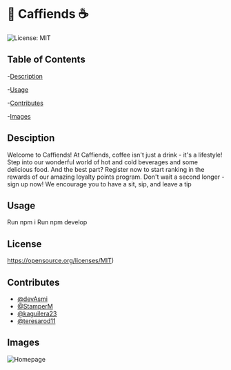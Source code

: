 # 🥯 Caffiends ☕
   ![License: MIT](https://img.shields.io/badge/License-MIT-yellow.svg)
   
 ## Table of Contents
 
  -[Description](#Description)
 
  -[Usage](#Usage)

  -[Contributes](#Contributes)

  -[Images](#Images)


  ## Desciption
 Welcome to Caffiends! At Caffiends, coffee isn't just a drink - it's a lifestyle! Step into our wonderful world of hot and cold beverages and some delicious food. And the best part? Register now to start ranking in the rewards of our amazing loyalty points program. Don't wait a second longer - sign up now! We encourage you to have a sit, sip, and leave a tip
  
  
  ## Usage 
Run npm i
Run npm develop

 
  ## License
 https://opensource.org/licenses/MIT)
 
  ## Contributes
  
  - [@devAsmi](https://www.github.com/devAsmi)
  - [@StamperM](https://www.github.com/StamperM)
  - [@kaguilera23](https://www.github.com/kaguilera23)
  - [@teresarod11](https://www.github.com/teresarod11)


  ## Images
  
 ![Homepage](https://user-images.githubusercontent.com/90412072/225397668-3bd3915b-3c12-42c5-acdf-c506f3a19178.png)




